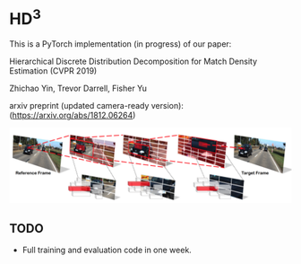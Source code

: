 # HD<sup>3</sup>

This is a PyTorch implementation (in progress) of our paper:

Hierarchical Discrete Distribution Decomposition for Match Density Estimation (CVPR 2019)

Zhichao Yin, Trevor Darrell, Fisher Yu

arxiv preprint (updated camera-ready version): (https://arxiv.org/abs/1812.06264)

<img src="misc/teaser.png" width="750">

## TODO
- Full training and evaluation code in one week.
